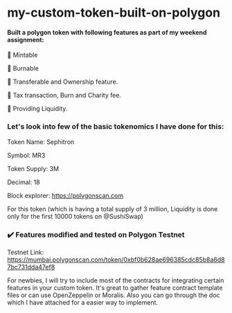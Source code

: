 # my-custom-token-built-on-polygon

#### Built a polygon token with following features as part of my weekend assignment: 

🔺 Mintable

🔺 Burnable 

🔺 Transferable and Ownership feature.

🔺 Tax transaction, Burn and Charity fee.

🔺 Providing Liquidity. 



### Let's look into few of the basic tokenomics I have done for this:

Token Name: Sephitron

Symbol: MR3

Token Supply: 3M

Decimal: 18

Block explorer: https://polygonscan.com



For this token (which is having a total supply of 3 million, Liquidity is done only for the first 10000 tokens on @SushiSwap)



### ✔️ Features modified and tested on Polygon Testnet 

Testnet Link: https://mumbai.polygonscan.com/token/0xbf0b628ae696385cdc85b8a6d87bc731dda47ef8



For newbies, I will try to include most of the contracts for integrating certain features in your custom token. It's great to gather feature contract template files or can use OpenZeppelin or Moralis. Also you can go through the doc which I have attached for a easier way to implement. 
